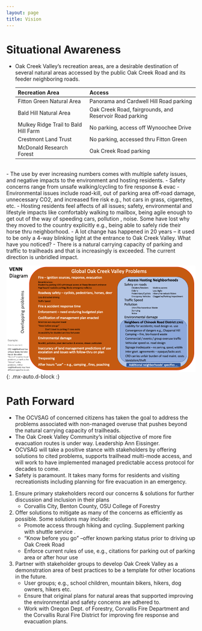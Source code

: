 ```yaml
---
layout: page
title: Vision
---
```


# Situational Awareness

- Oak Creek Valley’s recreation areas, are a desirable destination of several natural areas accessed by the public Oak Creek Road and its feeder neighboring roads.

    | Recreation Area | Access |
    | :-------------- | :----- |
    | Fitton Green Natural Area | Panorama and Cardwell Hill Road parking |
    | Bald Hill Natural Area | Oak Creek Road, fairgrounds, and Reservoir Road parking |
    | Mulkey Ridge Trail to Bald Hill Farm | No parking, access off Wynoochee Drive |
    | Crestmont Land Trust | No parking, accessed thru Fitton Green |
    | McDonald Research Forest | Oak Creek Road parking |
<br/>
- The use by ever increasing numbers comes with multiple safety issues, and negative impacts to the environment and hosting residents.
    - Safety concerns range from unsafe walking/cycling to fire response & evac
    - Environmental issues include road-kill, out of parking area off-road damage, unnecessary CO2, and  increased fire risk e.g., hot cars in grass, cigarettes, etc.
    - Hosting residents feel affects of all issues; safety, environmental and lifestyle impacts like comfortably walking to mailbox, being agile enough to get out of the way of speeding cars, pollution , noise.  Some have lost why they moved to the country explicitly e.g., being able to safely ride their horse thru neighborhood.
- A lot change has happened in 20 years – it used to be only a 4-way blinking light at the entrance to Oak Creek Valley.  What have you noticed?
- There is a natural carrying capacity of parking and traffic to trailheads and that is increasingly is exceeded.   The current direction is unbridled impact.

![Venn](/assets/img/venn.png){: .mx-auto.d-block :}

# Path Forward

- The OCVSAG of concerned citizens has taken the goal to address the problems associated with non-managed overuse that  pushes beyond the natural carrying capacity of trailheads. 
- The Oak Creek Valley Community’s initial objective of more fire evacuation routes is under way.  Leadership Ann Eissinger.
- OCVSAG will take a positive stance with stakeholders by offering solutions to cited problems, supports trailhead multi-mode access, and will work to have implemented managed  predictable access protocol for decades to come.
- Safety is paramount.  It takes many forms for residents and visiting recreationists including planning for fire evacuation in an emergency.

1. Ensure primary stakeholders record our concerns & solutions for further discussion and inclusion in their plans
    - Corvallis City, Benton County, OSU College of Forestry
2. Offer solutions to mitigate as many of the concerns as efficiently as possible.  Some solutions may include:
    - Promote access through hiking and cycling.  Supplement parking with shuttle service .
    - “Know before you go” –offer known parking status prior to driving up Oak Creek Road
    - Enforce current rules of use, e.g., citations for parking out of parking area or after hour use
3. Partner with stakeholder groups to develop Oak Creek Valley as a demonstration area of best practices to be a template for other locations in the future.
    - User groups; e.g., school children, mountain bikers, hikers, dog owners, hikers etc.
    - Ensure that original plans for natural areas that supported improving the environmental and safety concerns are adhered to.
    - Work with Oregon Dept. of Forestry, Corvallis Fire Department and the Corvallis Rural Fire District for improving fire response and evacuation plans.

